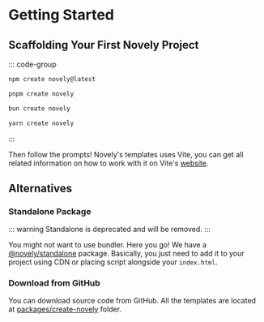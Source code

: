 # Getting Started

## Scaffolding Your First Novely Project

::: code-group
```bash [NPM]
npm create novely@latest
```

```bash [PNPM]
pnpm create novely
```

```bash [Bun]
bun create novely
```

```bash [Yarn]
yarn create novely
```
:::

Then follow the prompts! Novely's templates uses Vite, you can get all related information on how to work with it on Vite's [website](https://vitejs.dev/guide/#index-html-and-project-root).

## Alternatives

### Standalone Package

::: warning
Standalone is deprecated and will be removed.
:::

You might not want to use bundler. Here you go! We have a [@novely/standalone](https://www.npmjs.com/package/@novely/standalone) package. Basically, you just need to add it to your project using CDN or placing script alongside your `index.html`.

### Download from GitHub

You can download source code from GitHub. All the templates are located at [packages/create-novely](https://github.com/yhdgms1/novely/tree/main/packages/create-novely) folder.